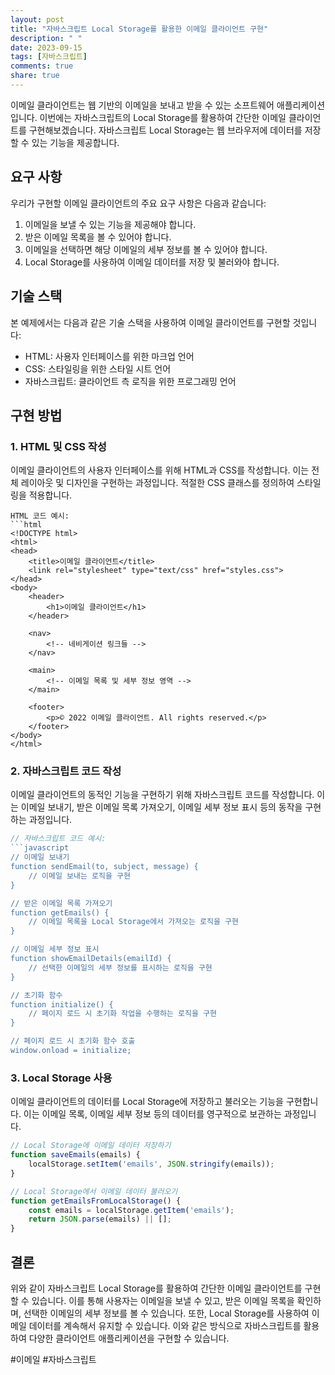 ```yaml
---
layout: post
title: "자바스크립트 Local Storage를 활용한 이메일 클라이언트 구현"
description: " "
date: 2023-09-15
tags: [자바스크립트]
comments: true
share: true
---
```


이메일 클라이언트는 웹 기반의 이메일을 보내고 받을 수 있는 소프트웨어 애플리케이션입니다. 이번에는 자바스크립트의 Local Storage를 활용하여 간단한 이메일 클라이언트를 구현해보겠습니다. 자바스크립트 Local Storage는 웹 브라우저에 데이터를 저장할 수 있는 기능을 제공합니다.

## 요구 사항

우리가 구현할 이메일 클라이언트의 주요 요구 사항은 다음과 같습니다:

1. 이메일을 보낼 수 있는 기능을 제공해야 합니다.
2. 받은 이메일 목록을 볼 수 있어야 합니다.
3. 이메일을 선택하면 해당 이메일의 세부 정보를 볼 수 있어야 합니다.
4. Local Storage를 사용하여 이메일 데이터를 저장 및 불러와야 합니다.

## 기술 스택

본 예제에서는 다음과 같은 기술 스택을 사용하여 이메일 클라이언트를 구현할 것입니다:

- HTML: 사용자 인터페이스를 위한 마크업 언어
- CSS: 스타일링을 위한 스타일 시트 언어
- 자바스크립트: 클라이언트 측 로직을 위한 프로그래밍 언어

## 구현 방법

### 1. HTML 및 CSS 작성

이메일 클라이언트의 사용자 인터페이스를 위해 HTML과 CSS를 작성합니다. 이는 전체 레이아웃 및 디자인을 구현하는 과정입니다. 적절한 CSS 클래스를 정의하여 스타일링을 적용합니다.

```
HTML 코드 예시:
```html
<!DOCTYPE html>
<html>
<head>
    <title>이메일 클라이언트</title>
    <link rel="stylesheet" type="text/css" href="styles.css">
</head>
<body>
    <header>
        <h1>이메일 클라이언트</h1>
    </header>

    <nav>
        <!-- 네비게이션 링크들 -->
    </nav>

    <main>
        <!-- 이메일 목록 및 세부 정보 영역 -->
    </main>

    <footer>
        <p>© 2022 이메일 클라이언트. All rights reserved.</p>
    </footer>
</body>
</html>
```

### 2. 자바스크립트 코드 작성

이메일 클라이언트의 동적인 기능을 구현하기 위해 자바스크립트 코드를 작성합니다. 이는 이메일 보내기, 받은 이메일 목록 가져오기, 이메일 세부 정보 표시 등의 동작을 구현하는 과정입니다.

```javascript
// 자바스크립트 코드 예시:
```javascript
// 이메일 보내기
function sendEmail(to, subject, message) {
    // 이메일 보내는 로직을 구현
}

// 받은 이메일 목록 가져오기
function getEmails() {
    // 이메일 목록을 Local Storage에서 가져오는 로직을 구현
}

// 이메일 세부 정보 표시
function showEmailDetails(emailId) {
    // 선택한 이메일의 세부 정보를 표시하는 로직을 구현
}

// 초기화 함수
function initialize() {
    // 페이지 로드 시 초기화 작업을 수행하는 로직을 구현
}

// 페이지 로드 시 초기화 함수 호출
window.onload = initialize;
```

### 3. Local Storage 사용

이메일 클라이언트의 데이터를 Local Storage에 저장하고 불러오는 기능을 구현합니다. 이는 이메일 목록, 이메일 세부 정보 등의 데이터를 영구적으로 보관하는 과정입니다.

```javascript
// Local Storage에 이메일 데이터 저장하기
function saveEmails(emails) {
    localStorage.setItem('emails', JSON.stringify(emails));
}

// Local Storage에서 이메일 데이터 불러오기
function getEmailsFromLocalStorage() {
    const emails = localStorage.getItem('emails');
    return JSON.parse(emails) || [];
}
```

## 결론

위와 같이 자바스크립트 Local Storage를 활용하여 간단한 이메일 클라이언트를 구현할 수 있습니다. 이를 통해 사용자는 이메일을 보낼 수 있고, 받은 이메일 목록을 확인하며, 선택한 이메일의 세부 정보를 볼 수 있습니다. 또한, Local Storage를 사용하여 이메일 데이터를 계속해서 유지할 수 있습니다. 이와 같은 방식으로 자바스크립트를 활용하여 다양한 클라이언트 애플리케이션을 구현할 수 있습니다.

#이메일 #자바스크립트